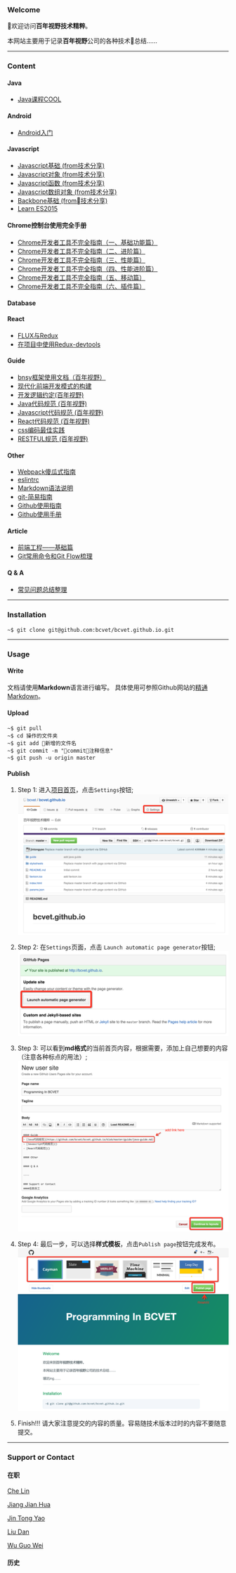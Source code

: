 ### Welcome
欢迎访问**百年视野技术精粹**。

本网站主要用于记录**百年视野**公司的各种技术总结……

----

### Content
#### Java
- [Java课程COOL](http://wiki.jikexueyuan.com/project/java-course/)

#### Android
- [Android入门](https://github.com/bcvet/bcvet.github.io/blob/master/android/learn-android.md)

#### Javascript
- [Javascript基础 (from技术分享)](https://github.com/bcvet/bcvet.github.io/blob/master/javascript/javascript-basic.md)
- [Javascript对象 (from技术分享)](https://github.com/bcvet/bcvet.github.io/blob/master/javascript/javascript-object.md)
- [Javascript函数 (from技术分享)](https://github.com/bcvet/bcvet.github.io/blob/master/javascript/javascript-function.md)
- [Javascript数组对象 (from技术分享)](https://github.com/bcvet/bcvet.github.io/blob/master/javascript/javascript-array.md)
- [Backbone基础 (from技术分享)](https://github.com/bcvet/bcvet.github.io/blob/master/javascript/backbone-basic.md)
- [Learn ES2015](https://babeljs.io/docs/learn-es2015/)

#### Chrome控制台使用完全手册
- [Chrome开发者工具不完全指南（一、基础功能篇）](http://www.cnblogs.com/constantince/p/4565261.html)
- [Chrome开发者工具不完全指南（二、进阶篇）](http://www.cnblogs.com/constantince/p/4579121.html)
- [Chrome开发者工具不完全指南（三、性能篇）](http://www.cnblogs.com/constantince/p/4585983.html)
- [Chrome开发者工具不完全指南（四、性能进阶篇）](http://www.cnblogs.com/constantince/p/4607497.html)
- [Chrome开发者工具不完全指南（五、移动篇）](http://www.cnblogs.com/constantince/p/4624241.html)
- [Chrome开发者工具不完全指南（六、插件篇）](http://www.cnblogs.com/constantince/p/4641796.html)

#### Database

#### React
- [FLUX与Redux](https://github.com/bcvet/bcvet.github.io/blob/master/other/fluxandredux.md)
- [在项目中使用Redux-devtools](https://github.com/bcvet/bcvet.github.io/blob/master/other/redux-devtools.md)

#### Guide
- [bnsy框架使用文档（百年视野）](https://github.com/bcvet/bcvet.github.io/blob/master/guide/bnsy-guide.md)
- [现代化前端开发模式的构建](https://github.com/bcvet/bcvet.github.io/blob/master/guide/construct-morden-frontend.md)
- [开发逻辑约定(百年视野)](https://github.com/bcvet/bcvet.github.io/blob/master/guide/dev-guide.md)
- [Java代码规范 (百年视野)](https://github.com/bcvet/bcvet.github.io/blob/master/guide/java-guide.md)
- [Javascript代码规范 (百年视野)](https://github.com/bcvet/bcvet.github.io/blob/master/guide/javascript-guide.md)
- [React代码规范 (百年视野)](https://github.com/bcvet/bcvet.github.io/blob/master/guide/react-guide.md)
- [css编码最佳实践](http://zoomzhao.github.io/code-guide/)
- [RESTFUL规范 (百年视野)](https://github.com/bcvet/bcvet.github.io/blob/master/guide/rest.md) 

#### Other
- [Webpack傻瓜式指南](https://github.com/vikingmute/webpack-for-fools)
- [eslintrc](https://github.com/bcvet/bcvet.github.io/blob/master/other/eslintrc.js)
- [Markdown语法说明](http://wowubuntu.com/markdown/)
- [git-简易指南](http://www.bootcss.com/p/git-guide/)
- [Github使用指南](https://github.com/xirong/my-git/blob/master/how-to-use-github.md)
- [Github使用手册](http://wiki.jikexueyuan.com/project/github-basics/)

#### Article
- [前端工程——基础篇](https://github.com/fouber/blog/issues/10/)
- [Git常用命令和Git Flow梳理](http://jonyfang.com/blog/2015/11/12/git_command_and_git_branching_model/)

#### Q & A
- [常见问题总结整理](https://github.com/bcvet/bcvet.github.io/blob/master/qa/qa.md)

----

### Installation
    ~$ git clone git@github.com:bcvet/bcvet.github.io.git

----

### Usage

#### Write
文档请使用**Markdown**语言进行编写。
具体使用可参照Github网站的[精通Markdown](https://guides.github.com/features/mastering-markdown/)。

#### Upload
    ~$ git pull
    ~$ cd 操作的文件夹
    ~$ git add 新增的文件名
    ~$ git commit -m "commit注释信息"
    ~$ git push -u origin master

#### Publish

1. Step 1: 进入[项目首页](https://github.com/bcvet/bcvet.github.io)，点击`Settings`按钮;
![upload step1](https://raw.githubusercontent.com/bcvet/bcvet.github.io/master/img/upload-step-1.png)

2. Step 2: 在`Settings`页面，点击 `Launch automatic page generator`按钮;
![upload step2](https://raw.githubusercontent.com/bcvet/bcvet.github.io/master/img/upload-step-2.png)

3. Step 3: 可以看到**md格式**的当前首页内容，根据需要，添加上自己想要的内容（注意各种标点的用法）;
![upload step3](https://raw.githubusercontent.com/bcvet/bcvet.github.io/master/img/upload-step-3.png)

4. Step 4: 最后一步，可以选择**样式模板**，点击`Publish page`按钮完成发布。
![upload step4](https://raw.githubusercontent.com/bcvet/bcvet.github.io/master/img/upload-step-4.png)

5. Finish!!! 请大家注意提交的内容的质量。容易随技术版本过时的内容不要随意提交。

----

### Support or Contact
#### 在职
[Che Lin](https://github.com/LinSundy)

[Jiang Jian Hua](https://github.com/sdls10qq)

[Jin Tong Yao](https://github.com/jintongyao)

[Liu Dan](https://github.com/sasky000)

[Wu Guo Wei](https://github.com/wgwxf)

#### 历史